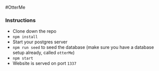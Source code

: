 #OtterMe

### Instructions
* Clone down the repo
* `npm install`
* Start your postgres server
* `npm run seed` to seed the database (make sure you have a database setup already, called `otterMe`)
* `npm start`
* Website is served on port `1337`
